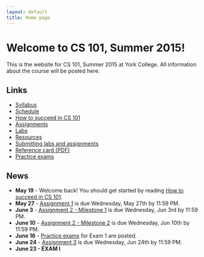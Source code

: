 ```yaml
---
layout: default
title: Home page
---
```


# Welcome to CS 101, Summer 2015!

This is the website for CS 101, Summer 2015 at York College.
All information about the course will be posted here.

## Links

* [Syllabus](syllabus.html)
* [Schedule](schedule.html)
* [How to succeed in CS 101](success.html)
* [Assignments](assign/index.html)
* [Labs](labs/index.html)
* [Resources](resources.html)
* [Submitting labs and assignments](submitting.html)
* [Reference card (PDF)](refcard.pdf)
* [Practice exams](practice/index.html)

## News

* **May 19** - Welcome back!  You should get started by reading [How to succeed in CS 101](success.html).
* **May 27** - [Assignment 1](assign/assign01.html) is due Wednesday, May 27th by 11:59 PM.
* **June 3** - [Assignment 2 - Milestone 1](assign/assign02.html) is due Wednesday, Jun 3rd by 11:59 PM.
* **June 10** - [Assignment 2 - Milestone 2](assign/assign02.html) is due Wednesday, Jun 10th by 11:59 PM.
* **June 16** - [Practice exams](practice/index.html) for Exam 1 are posted.
* **June 24** - [Assignment 3](assign/assign03.html) is due Wednesday, Jun 24th by 11:59 PM.
* **June 23 - EXAM I**
